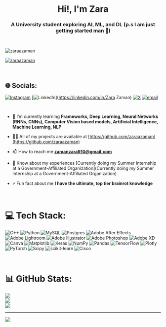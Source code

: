 <h1 align="center">Hi!, I'm Zara</h1>
<h3 align="center">A University student exploring AI, ML, and DL (p.s I am just getting started man 😬)</h3><br>


<p align="left"> <img src="https://komarev.com/ghpvc/?username=zaraazaman&label=Profile%20views&color=0e75b6&style=flat" alt="zaraazaman" /> </p>

<p align="left"> <a href="https://github.com/ryo-ma/github-profile-trophy"><img src="https://github-profile-trophy.vercel.app/?username=zaraazaman" alt="zaraazaman" /></a> </p>

<br>

## 🌐 Socials:
[![Instagram](https://img.shields.io/badge/Instagram-%23E4405F.svg?logo=Instagram&logoColor=white)](https://instagram.com/zaraazaman_) [![LinkedIn](https://img.shields.io/badge/LinkedIn-%230077B5.svg?logo=linkedin&logoColor=white)](https://linkedin.com/in/Zara Zaman) [![X](https://img.shields.io/badge/X-black.svg?logo=X&logoColor=white)](https://x.com/jhumkayy) [![email](https://img.shields.io/badge/Email-D14836?logo=gmail&logoColor=white)](mailto:zamanzara910@gmail.com) 

<br>


- 🌱 I’m currently learning **Frameworks, Deep Learning, Neural Networks (RNNs, CNNs), Computer Vision based models, Artificial Intelligence, Machine Learning, NLP**

- 👨‍💻 All of my projects are available at [https://github.com/zaraazaman](https://github.com/zaraazaman)

- 📫 How to reach me **zamanzara910@gmail.com**

- 📄 Know about my experiences [Currently doing my Summer Internship at a Government-Affiliated Organization](Currently doing my Summer Internship at a Government-Affiliated Organization)

- ⚡ Fun fact about me **I have the ultimate, top tier brainrot knowledge**

<br>

# 💻 Tech Stack:
![C++](https://img.shields.io/badge/c++-%2300599C.svg?style=for-the-badge&logo=c%2B%2B&logoColor=white) ![Python](https://img.shields.io/badge/python-3670A0?style=for-the-badge&logo=python&logoColor=ffdd54) ![MySQL](https://img.shields.io/badge/mysql-4479A1.svg?style=for-the-badge&logo=mysql&logoColor=white) ![Postgres](https://img.shields.io/badge/postgres-%23316192.svg?style=for-the-badge&logo=postgresql&logoColor=white) ![Adobe After Effects](https://img.shields.io/badge/Adobe%20After%20Effects-9999FF.svg?style=for-the-badge&logo=Adobe%20After%20Effects&logoColor=white) ![Adobe Lightroom](https://img.shields.io/badge/Adobe%20Lightroom-31A8FF.svg?style=for-the-badge&logo=Adobe%20Lightroom&logoColor=white) ![Adobe Illustrator](https://img.shields.io/badge/adobe%20illustrator-%23FF9A00.svg?style=for-the-badge&logo=adobe%20illustrator&logoColor=white) ![Adobe Photoshop](https://img.shields.io/badge/adobe%20photoshop-%2331A8FF.svg?style=for-the-badge&logo=adobe%20photoshop&logoColor=white) ![Adobe XD](https://img.shields.io/badge/Adobe%20XD-470137?style=for-the-badge&logo=Adobe%20XD&logoColor=#FF61F6) ![Canva](https://img.shields.io/badge/Canva-%2300C4CC.svg?style=for-the-badge&logo=Canva&logoColor=white) ![Matplotlib](https://img.shields.io/badge/Matplotlib-%23ffffff.svg?style=for-the-badge&logo=Matplotlib&logoColor=black) ![Keras](https://img.shields.io/badge/Keras-%23D00000.svg?style=for-the-badge&logo=Keras&logoColor=white) ![NumPy](https://img.shields.io/badge/numpy-%23013243.svg?style=for-the-badge&logo=numpy&logoColor=white) ![Pandas](https://img.shields.io/badge/pandas-%23150458.svg?style=for-the-badge&logo=pandas&logoColor=white) ![TensorFlow](https://img.shields.io/badge/TensorFlow-%23FF6F00.svg?style=for-the-badge&logo=TensorFlow&logoColor=white) ![Plotly](https://img.shields.io/badge/Plotly-%233F4F75.svg?style=for-the-badge&logo=plotly&logoColor=white) ![PyTorch](https://img.shields.io/badge/PyTorch-%23EE4C2C.svg?style=for-the-badge&logo=PyTorch&logoColor=white) ![Scipy](https://img.shields.io/badge/SciPy-%230C55A5.svg?style=for-the-badge&logo=scipy&logoColor=%white) ![scikit-learn](https://img.shields.io/badge/scikit--learn-%23F7931E.svg?style=for-the-badge&logo=scikit-learn&logoColor=white) ![Cisco](https://img.shields.io/badge/cisco-%23049fd9.svg?style=for-the-badge&logo=cisco&logoColor=black)

<br>

# 📊 GitHub Stats:
![](https://github-readme-stats.vercel.app/api?username=zaraazaman&theme=dark&hide_border=false&include_all_commits=false&count_private=false)<br/>
![](https://nirzak-streak-stats.vercel.app/?user=zaraazaman&theme=dark&hide_border=false)<br/>
![](https://github-readme-stats.vercel.app/api/top-langs/?username=zaraazaman&theme=dark&hide_border=false&include_all_commits=false&count_private=false&layout=compact)

---
[![](https://visitcount.itsvg.in/api?id=zaraazaman&icon=0&color=0)](https://visitcount.itsvg.in)

<!-- Proudly created with GPRM ( https://gprm.itsvg.in ) -->
